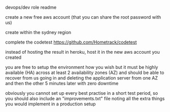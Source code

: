 devops/dev role readme

create a new free aws account (that you can share the root password with us)

create within the sydney region

complete the codetest https://github.com/Hometrack/codetest

instead of hosting the result in heroku, host it in the new aws account you created

you are free to setup the environment how you wish but it must be highly available (HA) across at least 2 availability zones (AZ) and
should be able to recover from us going in and deleting the application server from one AZ and then the other 5 minutes 
later with zero downtime

obviously you cannot set up every best practise in a short test period, so you should also include an "improvements.txt" file noting all 
the extra things you would implement in a production setup
